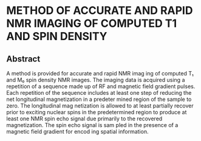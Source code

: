 # METHOD OF ACCURATE AND RAPID NMR IMAGING OF COMPUTED T1 AND SPIN DENSITY

## Abstract
A method is provided for accurate and rapid NMR imag ing of computed T₁ and M₀ spin density NMR images. The imaging data is acquired using a repetition of a sequence made up of RF and magnetic field gradient pulses. Each repetition of the sequence includes at least one step of reducing the net longitudinal magnetization in a predeter mined region of the sample to zero. The longitudinal mag netization is allowed to at least partially recover prior to exciting nuclear spins in the predetermined region to produce at least one NMR spin echo signal due primarily to the recovered magnetization. The spin echo signal is sam pled in the presence of a magnetic field gradient for encod ing spatial information.